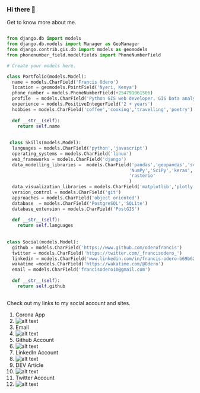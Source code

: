 ### Hi there 👋

Get to know more about me.
```python

from django.db import models
from django.db.models import Manager as GeoManager
from django.contrib.gis.db import models as geomodels
from phonenumber_field.modelfields import PhoneNumberField

# Create your models here.

class Portfolio(models.Model):
  name = models.CharField('Francis Odero')
  location = geomodels.PointField('Nyeri, Kenya')
  phone_number = models.PhoneNumberField(+254791061506)
  profile  = models.CharField('Python GIS web developer, GIS Data analyst')
  experience = models.PositiveIntegerField('2 + years')
  hobbies = models.CharField('coffee','cooking','travelling','poetry')
  
  def __str__(self):
    return self.name
    
    
 class Skills(models.Model):
  languages = models.CharField('python','javascript')
  operating_systems = models.CharField('linux')
  web_frameworks = models.CharField('django')
  data_modelling_libraries =  models.CharField('pandas','geopandas','scikit-learn',
                                              'NumPy','SciPy','keras','TensorFlow'
                                              'rasterio'
                                              )
  data_visualization_libraries = models.CharField('matplotlib','plotly','seaborn')
  version_control = models.CharField('git')
  approaches = models.CharField('object oriented')
  database  = models.CharField('PostgreSQL','SQLite')
  database_extension = models.CharField('PostGIS')
  
  def __str__(self):
    return self.languages
    
    
class Social(models.Model):
  github = models.CharField('https://www.github.com/oderofrancis')
  twitter = models.CharField('https://twitter.com/_francisodero_')
  linkedin = models.CharField('www.linkedin.com/in/francis-odero-b69b6219')
  wakatime =models.CharField('https://wakatime.com/@Odero')
  email = models.CharField('francisodero10@gmail.com')
  
  def __str__(self):
    return self.github	
    
 ```
Check out my links to my social account and sites.
1. Corona App 
2. ![alt text](https://github.com/oderofrancis/qrcodes/blob/main/corona-app.jpg)
3. Email 
4. ![alt text](https://github.com/oderofrancis/qrcodes/blob/main/email.jpg)
5. Github Account 
6. ![alt text](https://github.com/oderofrancis/qrcodes/blob/main/github_account.jpg)
7. LinkedIn Account 
8. ![alt text](https://github.com/oderofrancis/qrcodes/blob/main/linkedin_account.jpg)
9. DEV Article 
10. ![alt text](https://github.com/oderofrancis/qrcodes/blob/main/Odero_article.jpg)
11. Twitter Account 
12.  ![alt text](https://github.com/oderofrancis/qrcodes/blob/main/twitter_account.jpg)
